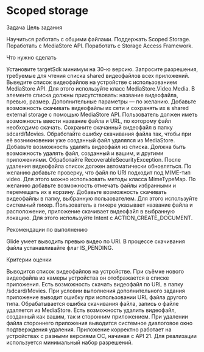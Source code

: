 # Scoped storage
Задача
Цель задания

Научиться работать с общими файлами.
Поддержать Scoped Storage.
Поработать с MediaStore API.
Поработать с Storage Access Framework. 

Что нужно сделать

Установите targetSdk минимум на 30-ю версию.
Запросите разрешения, требуемые для чтения списка shared видеофайлов всех приложений.
Выведите список видеофайлов на устройстве с использованием MediaStore API. Для этого используйте класс MediaStore.Video.Media. В элементе списка должны присутствовать: название видеофайла, превью, размер. Дополнительные параметры — по желанию.
Добавьте возможность скачивать видеофайлы их сети и сохранять их в shared external storage с помощью MediaStore API. Пользователь должен иметь возможность ввести название файла и URL, по которому файл необходимо скачать.
Сохраните скачанный видеофайл в папку sdcard/Movies.
Обработайте ошибку скачивания файла так, чтобы при её возникновении уже созданный файл удалялся из MediaStore.
Добавьте возможность удалять видеофайл из списка. Должна быть возможность удалять файл, созданный и вашим, и другими приложениями. Обработайте RecoverableSecurityException.
После удаления видеофайла список должен автоматически обновляться.
По желанию добавьте проверку, что файл по URI подходит под MIME-тип videо.
Для этого можно использовать методы класса MimeTypeMap.
По желанию добавьте возможность отмечать файлы избранными и перемещать их в корзину.
Добавьте возможность скачивать видеофайлы в папку, выбранную пользователем. Для этого используйте системный пикер. Пользователь в пикере указывает название файла и расположение, приложение скачивает видеофайл в выбранную локацию. Для этого используйте Intent с ACTION_CREATE_DOCUMENT.

Рекомендации по выполнению

Glide умеет выводить превью видео по URI.
В процессе скачивания файла устанавливайте флаг IS_PENDING.

Критерии оценки

Выводится список видеофайлов на устройстве. При съёмке нового видеофайла из камеры устройства он отображается в списке приложения.
Есть возможность скачать видеофайл по URL в папку /sdcard/Movies. При условии выполнения дополнительного задания приложение выводит ошибку при использовании URL файла другого типа. 
Обрабатывается ошибка скачивания файла, запись о файле удаляется из MediaStore.
Есть возможность удалить видеофайл, созданный как вашим, так и сторонним приложением. При удалении файла стороннего приложения выводится системное диалоговое окно подтверждения удаления.
Приложение корректно работает на устройствах с разными версиями ОС, начиная c API 21.
Для реализации используется минимальный набор разрешений.